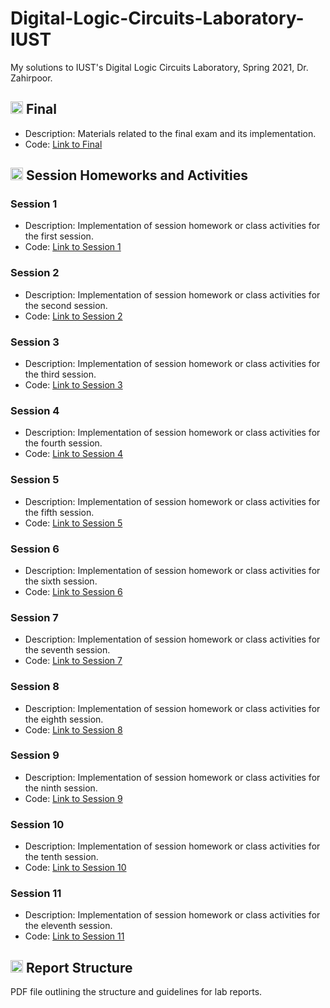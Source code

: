 # Digital-Logic-Circuits-Laboratory-IUST
My solutions to IUST's Digital Logic Circuits Laboratory, Spring 2021, Dr. Zahirpoor.

## <img width="20" height="20" src="https://img.icons8.com/wired/64/41b883/test-passed.png" alt="test-passed"/> Final
- Description: Materials related to the final exam and its implementation.
- Code: [Link to Final](https://github.com/lelnazrezaeel/Digital-Logic-Circuits-Laboratory-IUST/tree/main/Final)

## <img width="20" height="20" src="https://img.icons8.com/ios/50/41b883/homework.png" alt="homework"/> Session Homeworks and Activities
### Session 1
- Description: Implementation of session homework or class activities for the first session.
- Code: [Link to Session 1](https://github.com/lelnazrezaeel/Digital-Logic-Circuits-Laboratory-IUST/tree/main/Session1)

### Session 2
- Description: Implementation of session homework or class activities for the second session.
- Code: [Link to Session 2](https://github.com/lelnazrezaeel/Digital-Logic-Circuits-Laboratory-IUST/tree/main/Session2)

### Session 3
- Description: Implementation of session homework or class activities for the third session.
- Code: [Link to Session 3](https://github.com/lelnazrezaeel/Digital-Logic-Circuits-Laboratory-IUST/tree/main/Session3)

### Session 4
- Description: Implementation of session homework or class activities for the fourth session.
- Code: [Link to Session 4](https://github.com/lelnazrezaeel/Digital-Logic-Circuits-Laboratory-IUST/tree/main/Session4)

### Session 5
- Description: Implementation of session homework or class activities for the fifth session.
- Code: [Link to Session 5](https://github.com/lelnazrezaeel/Digital-Logic-Circuits-Laboratory-IUST/tree/main/Session5)

### Session 6
- Description: Implementation of session homework or class activities for the sixth session.
- Code: [Link to Session 6](https://github.com/lelnazrezaeel/Digital-Logic-Circuits-Laboratory-IUST/tree/main/Session6)

### Session 7
- Description: Implementation of session homework or class activities for the seventh session.
- Code: [Link to Session 7](https://github.com/lelnazrezaeel/Digital-Logic-Circuits-Laboratory-IUST/tree/main/Session7)

### Session 8
- Description: Implementation of session homework or class activities for the eighth session.
- Code: [Link to Session 8](https://github.com/lelnazrezaeel/Digital-Logic-Circuits-Laboratory-IUST/tree/main/Session8)

### Session 9
- Description: Implementation of session homework or class activities for the ninth session.
- Code: [Link to Session 9](https://github.com/lelnazrezaeel/Digital-Logic-Circuits-Laboratory-IUST/tree/main/Session9)

### Session 10
- Description: Implementation of session homework or class activities for the tenth session.
- Code: [Link to Session 10](https://github.com/lelnazrezaeel/Digital-Logic-Circuits-Laboratory-IUST/tree/main/Session10)

### Session 11
- Description: Implementation of session homework or class activities for the eleventh session.
- Code: [Link to Session 11](https://github.com/lelnazrezaeel/Digital-Logic-Circuits-Laboratory-IUST/tree/main/Session11)

## <img width="20" height="20" src="https://img.icons8.com/ios/50/41b883/lab-items.png" alt="lab-items"/> Report Structure
PDF file outlining the structure and guidelines for lab reports.
